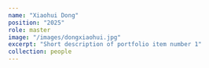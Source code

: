 ```yaml
---
name: "Xiaohui Dong"
position: "2025"
role: master
image: "/images/dongxiaohui.jpg"
excerpt: "Short description of portfolio item number 1"
collection: people
---
```

